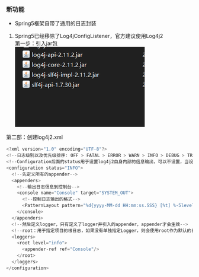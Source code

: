 ### 新功能  
+ Spring5框架自带了通用的日志封装  
1. Spring5已经移除了Log4jConfigListener，官方建议使用Log4j2    
第一步：引入jar包  
![title](https://raw.githubusercontent.com/liujinxi931204/image/master/gitnote/2020/09/24/1600959739303-1600959739644.png) 
   
第二部：创建log4j2.xml  
```java
<?xml version="1.0" encoding="UTF-8"?>
<!--日志级别以及优先级排序: OFF > FATAL > ERROR > WARN > INFO > DEBUG > TRACE > ALL -->
<!--Configuration后面的status用于设置log4j2自身内部的信息输出，可以不设置，当设置成trace时，可以看到log4j2内部各种详细输出-->
<configuration status="INFO">
  <!--先定义所有的appender-->
  <appenders>
    <!--输出日志信息到控制台-->
    <console name="Console" target="SYSTEM_OUT">
      <!--控制日志输出的格式-->
      <PatternLayout pattern="%d{yyyy-MM-dd HH:mm:ss.SSS} [%t] %-5level %logger{36} - %msg%n"/>
    </console>
  </appenders>
  <!--然后定义logger，只有定义了logger并引入的appender，appender才会生效-->
  <!--root：用于指定项目的根日志，如果没有单独指定Logger，则会使用root作为默认的日志输出-->
  <loggers>
    <root level="info">
      <appender-ref ref="Console"/>
    </root>
  </loggers>
</configuration>
```